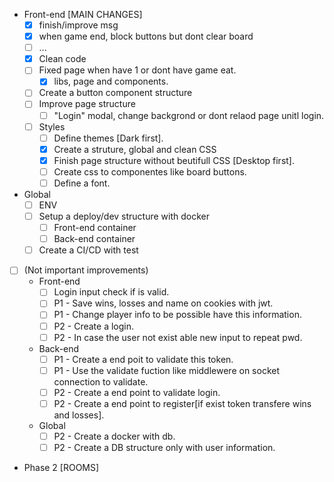* Front-end [MAIN CHANGES]
    - [x] finish/improve msg
    - [x] when game end, block buttons but dont clear board
    - [ ] ...
    - [x] Clean code
    - [ ] Fixed page when have 1 or dont have game eat.
        - [x] libs, page and components.
    - [ ] Create a button component structure
    - [ ] Improve page structure
        - [ ] "Login" modal, change backgrond or dont relaod page unitl login.
    - [ ] Styles
        - [ ] Define themes [Dark first].
        - [X] Create a struture, global and clean CSS
        - [X] Finish page structure without beutifull CSS [Desktop first].
        - [ ] Create css to componentes like board buttons.
        - [ ] Define a font. 
* Global
    - [ ] ENV
    - [ ] Setup a deploy/dev structure with docker
        - [ ] Front-end container
        - [ ] Back-end container
    - [ ] Create a CI/CD with test
    
- [ ] (Not important improvements)
    * Front-end
        - [ ] Login input check if is valid.
        - [ ] P1 - Save wins, losses and name on cookies with jwt.
        - [ ] P1 - Change player info to be possible have this information.
        - [ ] P2 - Create a login.
        - [ ] P2 - In case the user not exist able new input to repeat pwd.
    * Back-end 
        - [ ] P1 - Create a end poit to validate this token.
        - [ ] P1 - Use the validate fuction like middlewere on socket connection to validate.
        - [ ] P2 - Create a end point to validate login.
        - [ ] P2 - Create a end point to register[if exist token transfere wins and losses].
    
    * Global
        - [ ] P2 - Create a docker with db.
        - [ ] P2 - Create a DB structure only with user information.

* Phase 2 [ROOMS]